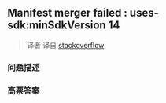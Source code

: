 ## Manifest merger failed : uses-sdk:minSdkVersion 14

> 译者 译自 [stackoverflow](http://stackoverflow.com/questions/24438170/manifest-merger-failed-uses-sdkminsdkversion-14) 

### 问题描述 

### 高票答案 

